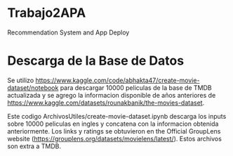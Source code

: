 # Trabajo2APA
 Recommendation System and App Deploy

# Descarga de la Base de Datos
Se utilizo https://www.kaggle.com/code/abhakta47/create-movie-dataset/notebook para descargar 10000 peliculas de la base de TMDB actualizada y se agrego la informacion disponible de años anteriores de https://www.kaggle.com/datasets/rounakbanik/the-movies-dataset.

Este codigo ArchivosUtiles/create-movie-dataset.ipynb descarga los inputs sobre 10000 peliculas en ingles y concatena con la informacion obtenida anteriormente. Los links y ratings se obtuvieron en the Official GroupLens website (https://grouplens.org/datasets/movielens/latest/). Estos archivos son extra a TMDB. 


